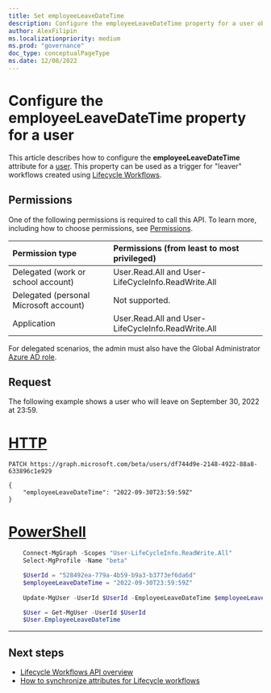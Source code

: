```yaml
---
title: Set employeeLeaveDateTime
description: Configure the employeeLeaveDateTime property for a user object using Microsoft Graph. 
author: AlexFilipin
ms.localizationpriority: medium
ms.prod: "governance"
doc_type: conceptualPageType
ms.date: 12/08/2022
---
```


# Configure the employeeLeaveDateTime property for a user

This article describes how to configure the **employeeLeaveDateTime** attribute for a [user](/graph/api/resources/user?view=graph-rest-beta&preserve-view=true). This property can be used as a trigger for "leaver" workflows created using [Lifecycle Workflows](/graph/api/resources/identitygovernance-lifecycleworkflows-overview).

## Permissions

One of the following permissions is required to call this API. To learn more, including how to choose permissions, see [Permissions](/graph/permissions-reference).

|Permission type|Permissions (from least to most privileged)|
|:---|:---|
|Delegated (work or school account)|User.Read.All and User-LifeCycleInfo.ReadWrite.All |
|Delegated (personal Microsoft account)|Not supported.|
|Application|User.Read.All and User-LifeCycleInfo.ReadWrite.All|

For delegated scenarios, the admin must also have the Global Administrator [Azure AD role](/azure/active-directory/users-groups-roles/directory-assign-admin-roles#available-roles).

## Request

The following example shows a user who will leave on September 30, 2022 at 23:59.

# [HTTP](#tab/http)

```http
PATCH https://graph.microsoft.com/beta/users/df744d9e-2148-4922-88a8-633896c1e929

{
    "employeeLeaveDateTime": "2022-09-30T23:59:59Z"
}
```

# [PowerShell](#tab/powershell)

```powershell    
    Connect-MgGraph -Scopes "User-LifeCycleInfo.ReadWrite.All"
    Select-MgProfile -Name "beta"

    $UserId = "528492ea-779a-4b59-b9a3-b3773ef6da6d"
    $employeeLeaveDateTime = "2022-09-30T23:59:59Z"
    
    Update-MgUser -UserId $UserId -EmployeeLeaveDateTime $employeeLeaveDateTime

    $User = Get-MgUser -UserId $UserId
    $User.EmployeeLeaveDateTime
 ```
---

## Next steps

- [Lifecycle Workflows API overview](/graph/api/resources/identitygovernance-lifecycleworkflows-overview)
- [How to synchronize attributes for Lifecycle workflows](/azure/active-directory/governance/how-to-lifecycle-workflow-sync-attributes)
